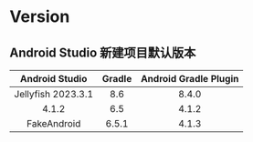 # Version

## Android Studio 新建项目默认版本

|   Android Studio   | Gradle | Android Gradle Plugin |
| :----------------: | :----: | :-------------------: |
| Jellyfish 2023.3.1 |  8.6   |         8.4.0         |
|       4.1.2        |  6.5   |         4.1.2         |
|    FakeAndroid     | 6.5.1  |         4.1.3         |

